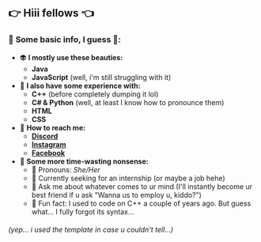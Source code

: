 ## 👉 Hiii fellows 👈


### 🦄 **Some basic info, I guess** 🦄:

- 👽 **I mostly use these beauties:**
  - **Java**
  - **JavaScript** (well, i'm still struggling with it)
- 🐲 **I also have some experience with:**
  - **C++** (before completely dumping it lol)
  - **C# & Python** (well, at least I know how to pronounce them)
  - **HTML**
  - **CSS**
- 🌸 **How to reach me:**
  - [**Discord**](https://discordapp.com/users/719788587456921601)
  - [**Instagram**](https://instagram.com/nianancheva)
  - [**Facebook**](https://facebook.com/niaplnan)
- 🐸 **Some more time-wasting nonsense:**
  - 🍭 Pronouns: *She/Her*
  - 🤍 Currently seeking for an internship (or maybe a job hehe)
  - 💬 Ask me about whatever comes to ur mind (I'll instantly become ur best friend if u ask "Wanna us to employ u, kiddo?")
  - 🐋 Fun fact: I used to code on C++ a couple of years ago. But guess what... I fully forgot its syntax...
###### (yep... i used the template in case u couldn't tell...)

